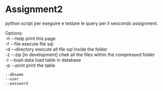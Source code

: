 # Assignment2
python script per eseguire e testare le query per il seocondo assignment.


Options: <br>
    -h --help           print this page<br>
    -f --file           execute file sql<br>
    -d --directory      execute all file sql inside the folder<br>
    -z --zip            [in development] chek all the files within the compressed folder<br>
    -l --load-data      load table in database<br>
    -p --print          print the table<br>

    --dbname
    --user
    --password
